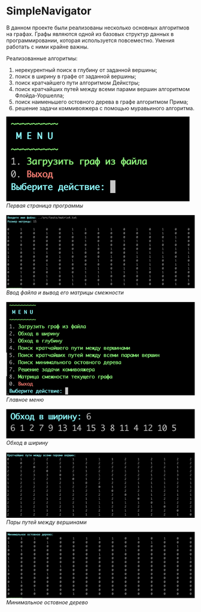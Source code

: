 # SimpleNavigator

В данном проекте были реализованы несколько основных алгоритмов на графах. Графы являются одной из базовых структур данных в программировании, которая используется повсеместно. Умения работать с ними крайне важны.

Реализованные алгоритмы:

1. нерекурентный поиск в глубину от заданной вершины;
2. поиск в ширину в графе от заданной вершины;
3. поиск кратчайшего пути алгоритмом Дейкстры;
4. поиск кратчайших путей между всеми парами вершин алгоритмом Флойда-Уоршелла;
5. поиск наименьшего остовного дерева в графе алгоритмом Прима;
6. решение задачи коммивояжера с помощью муравьиного алгоритма.



![Альтернативный текст](pics/Begin.png)
</br>_Первая страница программы_</br></br>
![Альтернативный текст](pics/Input.png)
</br>_Ввод файла и вывод его матрицы смежности_</br></br>
![Альтернативный текст](pics/Menu.png)
</br>_Главное меню_</br></br>
![Альтернативный текст](pics/Wide%20crawl.png)
</br>_Обход в ширину_</br></br>
![Альтернативный текст](pics/Finding%20the%20shortest%20paths%20between%20all%20pairs%20of%20vertices.png)
</br>_Пары путей между вершинами_</br></br>
![Альтернативный текст](pics/Finding%20the%20minimum%20spanning%20tree.png)
</br>_Минимальное остовное дерево_</br></br>